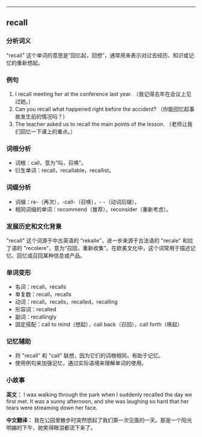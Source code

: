 
---------------
## recall
### 分析词义
"recall" 这个单词的意思是“回忆起，回想”，通常用来表示对过去经历、知识或记忆的重新想起。

### 例句
1. I recall meeting her at the conference last year. （我记得去年在会议上见过她。）
2. Can you recall what happened right before the accident? （你能回忆起事故发生前的情况吗？）
3. The teacher asked us to recall the main points of the lesson. （老师让我们回忆一下课上的重点。）

### 词根分析
- 词根：call，意为“叫，召唤”。
- 衍生单词：recall，recallable，recallist。

### 词缀分析
- 词缀：re-（再次），-call-（召唤），- -（动词后缀）。
- 相同词缀的单词：recommend（推荐），reconsider（重新考虑）。

### 发展历史和文化背景
"recall" 这个词源于中古英语的 "rekalle"，进一步来源于古法语的 "recale" 和拉丁语的 "recolere"，意为“召回，重新收集”。在欧美文化中，这个词常用于描述记忆、回忆或召回某种信息或产品。

### 单词变形
- 名词：recall，recalls
- 单复数：recall，recalls
- 动词：recall，recalls，recalled，recalling
- 形容词：recalled
- 副词：recallingly
- 固定搭配：call to mind（想起），call back（召回），call forth（唤起）

### 记忆辅助
- 将 "recall" 和 "call" 联想，因为它们的词根相同，有助于记忆。
- 使用例句来加强记忆，通过实际语境来理解单词的使用。

### 小故事
**英文：**
I was walking through the park when I suddenly recalled the day we first met. It was a sunny afternoon, and she was laughing so hard that her tears were streaming down her face.

**中文翻译：**
我在公园里散步时突然想起了我们第一次见面的一天。那是一个阳光明媚的下午，她笑得眼泪都流下来了。

